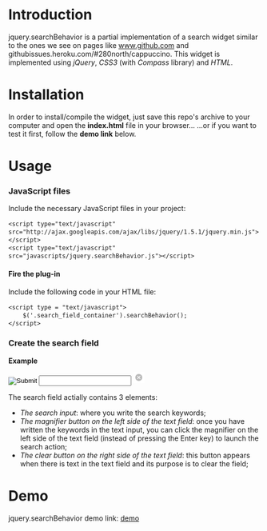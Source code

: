 # Introduction

jquery.searchBehavior is a partial implementation of a search widget similar to the ones we see on pages like www.github.com and githubissues.heroku.com/#280north/cappuccino. 
This widget is implemented using *jQuery*, *CSS3* (with *Compass* library) and *HTML*.

# Installation

In order to install/compile the widget, just save this repo's archive to your computer and open the **index.html** file in your browser...
...or if you want to test it first, follow the **demo link** below. 

# Usage

### JavaScript files

Include the necessary JavaScript files in your project: 

    <script type="text/javascript" src="http://ajax.googleapis.com/ajax/libs/jquery/1.5.1/jquery.min.js"></script>
    <script type="text/javascript" src="javascripts/jquery.searchBehavior.js"></script>

#### Fire the plug-in

Include the following code in your HTML file:

    <script type = "text/javascript">
	    $('.search_field_container').searchBehavior();
    </script>

### Create the search field

**Example**
    <div class = "search_field_container">
    <input type = "image" class = "submit_search" src = "images/magnifier.png"/>
    <input type = "text" class = "search_field" name = "search" />
    <img class = "clear_search" src = "images/clear.png"/>
    </div>
	
The search field actially contains 3 elements: 

* *The search input*: where you write the search keywords;
* *The magnifier button on the left side of the text field*: once you have written the keywords in the text input, you can click the magnifier on the left side of the text field (instead of pressing the Enter key) to launch the search action;
* *The clear button on the right side of the text field*: this button appears when there is text in the text field and its purpose is to clear the field;

# Demo 

jquery.searchBehavior demo link: [demo](http://goo.gl/Ovnhu "jquery.searchBehavior demo")


